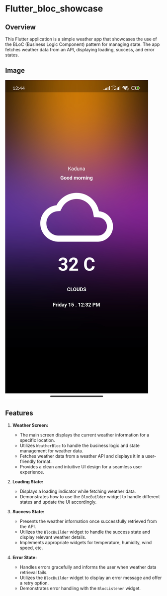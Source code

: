 # Flutter_bloc_showcase

## Overview

This Flutter application is a simple weather app that showcases the use of the BLoC (Business Logic Component) pattern for managing state. The app fetches weather data from an API, displaying loading, success, and error states.

## Image

![Screenshot](screenshot/bloc.jpg)

## Features

1. **Weather Screen:**

   - The main screen displays the current weather information for a specific location.
   - Utilizes `WeatherBloc` to handle the business logic and state management for weather data.
   - Fetches weather data from a weather API and displays it in a user-friendly format.
   - Provides a clean and intuitive UI design for a seamless user experience.

2. **Loading State:**
   - Displays a loading indicator while fetching weather data.
   - Demonstrates how to use the `BlocBuilder` widget to handle different states and update the UI accordingly.
3. **Success State:**

   - Presents the weather information once successfully retrieved from the API.
   - Utilizes the `BlocBuilder` widget to handle the success state and display relevant weather details.
   - Implements appropriate widgets for temperature, humidity, wind speed, etc.

4. **Error State:**
   - Handles errors gracefully and informs the user when weather data retrieval fails.
   - Utilizes the `BlocBuilder` widget to display an error message and offer a retry option.
   - Demonstrates error handling with the `BlocListener` widget.
